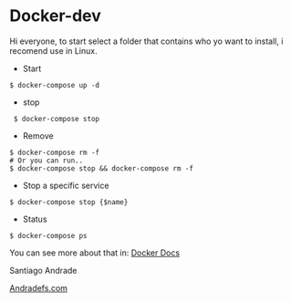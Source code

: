 # Docker-dev
Hi everyone, to start select a folder that contains who yo want to install, i recomend use in Linux.

- Start

```
$ docker-compose up -d
```

- stop

```
 $ docker-compose stop
```

- Remove

```
$ docker-compose rm -f
# Or you can run..
$ docker-compose stop && docker-compose rm -f
```

- Stop a specific service

```
$ docker-compose stop {$name}
```

- Status

```
$ docker-compose ps
```

You can see more about that in: [Docker Docs](https://docs.docker.com/)

Santiago Andrade

[Andradefs.com](https://andradefs.com/)

